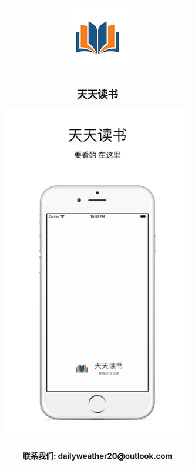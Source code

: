 <div style="text-align: center">
<img src="imgs/logo.png"/>
</div>

<center><H1>天天读书</H1></center>

<div style="text-align: center">
<img src="imgs/launch.png"/>
</div>

<center><h2>联系我们: dailyweather20@outlook.com</h2></center>

